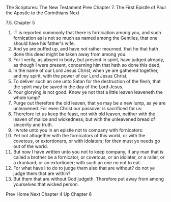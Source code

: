 The Scriptures: The New Testament
Prev
Chapter 7. The First Epistle of Paul the Apostle to the Corinthians
Next

7.5. Chapter 5
1. IT is reported commonly that there is fornication among you, and such fornication as is not so much as named among the Gentiles, that one should have his father's wife.
2. And ye are puffed up, and have not rather mourned, that he that hath done this deed might be taken away from among you.
3. For I verily, as absent in body, but present in spirit, have judged already, as though I were present, concerning him that hath so done this deed,
4. In the name of our Lord Jesus Christ, when ye are gathered together, and my spirit, with the power of our Lord Jesus Christ,
5. To deliver such an one unto Satan for the destruction of the flesh, that the spirit may be saved in the day of the Lord Jesus.
6. Your glorying is not good. Know ye not that a little leaven leaveneth the whole lump?
7. Purge out therefore the old leaven, that ye may be a new lump, as ye are unleavened. For even Christ our passover is sacrificed for us:
8. Therefore let us keep the feast, not with old leaven, neither with the leaven of malice and wickedness; but with the unleavened bread of sincerity and truth.
9. I wrote unto you in an epistle not to company with fornicators:
10. Yet not altogether with the fornicators of this world, or with the covetous, or extortioners, or with idolaters; for then must ye needs go out of the world.
11. But now I have written unto you not to keep company, if any man that is called a brother be a fornicator, or covetous, or an idolater, or a railer, or a drunkard, or an extortioner; with such an one no not to eat.
12. For what have I to do to judge them also that are without? do not ye judge them that are within?
13. But them that are without God judgeth. Therefore put away from among yourselves that wicked person.

Prev
Home
Next
Chapter 4
Up
Chapter 6


